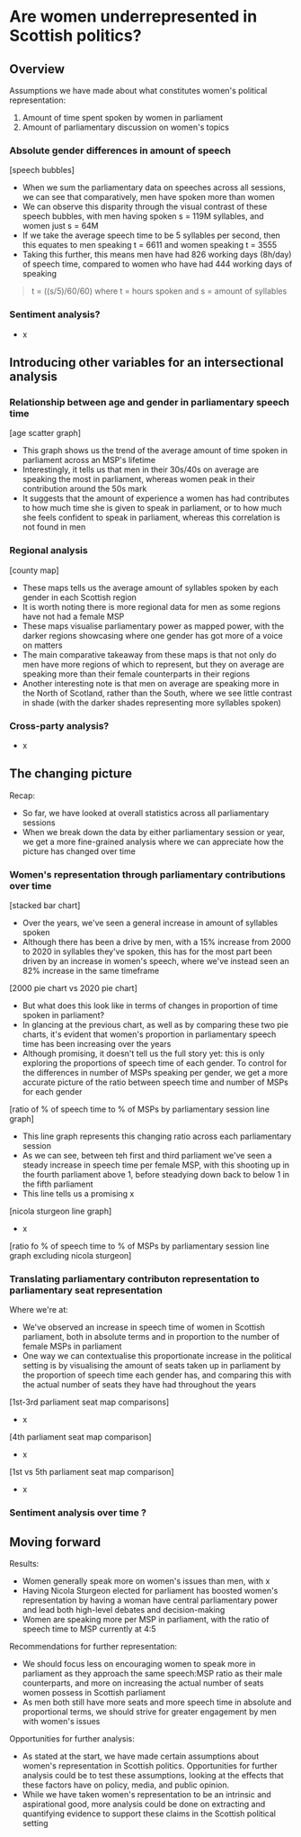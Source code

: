 # Are women underrepresented in Scottish politics?
## Overview
Assumptions we have made about what constitutes women's political representation:
1.  Amount of time spent spoken by women in parliament
2.  Amount of parliamentary discussion on women's topics

### Absolute gender differences in amount of speech
[speech bubbles]
* When we sum the parliamentary data on speeches across all sessions, we can see that comparatively, men have spoken more than women
* We can observe this disparity through the visual contrast of these speech bubbles, with men having spoken s = 119M syllables, and women just s = 64M
* If we take the average speech time to be 5 syllables per second, then this equates to men speaking t = 6611 and women speaking t = 3555
* Taking this further, this means men have had 826 working days (8h/day) of speech time, compared to women who have had 444 working days of speaking

> t = ((s/5)/60/60) where t = hours spoken and s = amount of syllables

### Sentiment analysis?
* x

## Introducing other variables for an intersectional analysis
### Relationship between age and gender in parliamentary speech time
[age scatter graph]
* This graph shows us the trend of the average amount of time spoken in parliament across an MSP's lifetime
* Interestingly, it tells us that men in their 30s/40s on average are speaking the most in parliament, whereas women peak in their contribution around the 50s mark
* It suggests that the amount of experience a women has had contributes to how much time she is given to speak in parliament, or to how much she feels confident to speak in parliament, whereas this correlation is not found in men

### Regional analysis
[county map]
* These maps tells us the average amount of syllables spoken by each gender in each Scottish region
* It is worth noting there is more regional data for men as some regions have not had a female MSP
* These maps visualise parliamentary power as mapped power, with the darker regions showcasing where one gender has got more of a voice on matters
* The main comparative takeaway from these maps is that not only do men have more regions of which to represent, but they on average are speaking more than their female counterparts in their regions
* Another interesting note is that men on average are speaking more in the North of Scotland, rather than the South, where we see little contrast in shade (with the darker shades representing more syllables spoken)

### Cross-party analysis?
* x

## The changing picture
Recap:
* So far, we have looked at overall statistics across all parliamentary sessions
* When we break down the data by either parliamentary session or year, we get a more fine-grained analysis where we can appreciate how the picture has changed over time

### Women's representation through parliamentary contributions over time

[stacked bar chart]
* Over the years, we've seen a general increase in amount of syllables spoken
* Although there has been a drive by men, with a 15% increase from 2000 to 2020 in syllables they've spoken, this has for the most part been driven by an increase in women's speech, where we've instead seen an 82% increase in the same timeframe


[2000 pie chart vs 2020 pie chart]
* But what does this look like in terms of changes in proportion of time spoken in parliament?
* In glancing at the previous chart, as well as by comparing these two pie charts, it's evident that women's proportion in parliamentary speech time has been increasing over the years
* Although promising, it doesn't tell us the full story yet: this is only exploring the proportions of speech time of each gender. To control for the differences in number of MSPs speaking per gender, we get a more accurate picture of the ratio between speech time and number of MSPs for each gender

[ratio of % of speech time to % of MSPs by parliamentary session line graph]
* This line graph represents this changing ratio across each parliamentary session
* As we can see, between teh first and third parliament we've seen a steady increase in speech time per female MSP, with this shooting up in the fourth parliament above 1, before steadying down back to below 1 in the fifth parliament
* This line tells us a promising x

[nicola sturgeon line graph]
* x

[ratio fo % of speech time to % of MSPs by parliamentary session line graph excluding nicola sturgeon]

### Translating parliamentary contributon representation to parliamentary seat representation
Where we're at:
* We've observed an increase in speech time of women in Scottish parliament, both in absolute terms and in proportion to the number of female MSPs in parliament
* One way we can contextualise this proportionate increase in the political setting is by visualising the amount of seats taken up in parliament by the proportion of speech time each gender has, and comparing this with the actual number of seats they have had throughout the years

[1st-3rd parliament seat map comparisons]
* x

[4th parliament seat map comparison]
* x

[1st vs 5th parliament seat map comparison]
* x

### Sentiment analysis over time ?



## Moving forward
Results:
* Women generally speak more on women's issues than men, with x
* Having Nicola Sturgeon elected for parliament has boosted women's representation by having a woman have central parliamentary power and lead both high-level debates and decision-making
* Women are speaking more per MSP in parliament, with the ratio of speech time to MSP currently at 4:5

Recommendations for further representation:
* We should focus less on encouraging women to speak more in parliament as they approach the same speech:MSP ratio as their male counterparts, and more on increasing the actual number of seats women possess in Scottish parliament
* As men both still have more seats and more speech time in absolute and proportional terms, we should strive for greater engagement by men with women's issues

Opportunities for further analysis:
* As stated at the start, we have made certain assumptions about women's representation in Scottish politics. Opportunities for further analysis could be to test these assumptions, looking at the effects that these factors have on policy, media, and public opinion. 
* While we have taken women's representation to be an intrinsic and aspirational good, more analysis could be done on extracting and quantifying evidence to support these claims in the Scottish political setting
